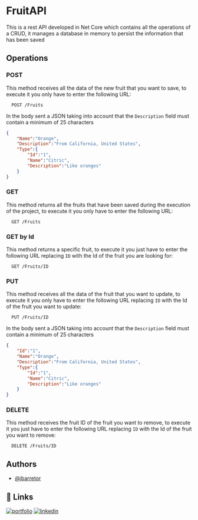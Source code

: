 # FruitAPI

This is a rest API developed in Net Core which contains all the operations of a CRUD, it manages a database in memory to persist the information that has been saved



## Operations

### POST
This method receives all the data of the new fruit that you want to save, to execute it you only have to enter the following URL:

```http
  POST /Fruits
```

In the body sent a JSON taking into account that the `Description` field must contain a minimum of 25 characters

```json
{
    "Name":"Orange",
    "Description":"From California, United States",
    "Type":{
        "Id":"1",
        "Name":"Citric",
        "Description":"Like oranges"
    }
}
```


### GET

This method returns all the fruits that have been saved during the execution of the project, to execute it you only have to enter the following URL:

```http
  GET /Fruits
```

### GET by Id

This method returns a specific fruit, to execute it you just have to enter the following URL replacing `ID` with the Id of the fruit you are looking for:

```http
  GET /Fruits/ID
```


### PUT

This method receives all the data of the fruit that you want to update, to execute it you only have to enter the following URL replacing `ID` with the Id of the fruit you want to update:

```http
  PUT /Fruits/ID
```

In the body sent a JSON taking into account that the `Description` field must contain a minimum of 25 characters

```json
{
    "Id":"1",
    "Name":"Orange",
    "Description":"From California, United States",
    "Type":{
        "Id":"1",
        "Name":"Citric",
        "Description":"Like oranges"
    }
}
```

### DELETE

This method receives the fruit ID of the fruit you want to remove, to execute it you just have to enter the following URL replacing `ID` with the Id of the fruit you want to remove:

```http
  DELETE /Fruits/ID
```

## Authors

- [@jbarretor](https://github.com/jbarretor)

## 🔗 Links
[![portfolio](https://img.shields.io/badge/my_portfolio-000?style=for-the-badge&logo=ko-fi&logoColor=white)](https://jbarretor.github.io/CV/)
[![linkedin](https://img.shields.io/badge/linkedin-0A66C2?style=for-the-badge&logo=linkedin&logoColor=white)](https://www.linkedin.com/in/jbarretor/?locale=en_US)
